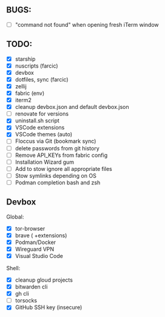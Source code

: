 ## BUGS:
- [ ] "command not found" when opening fresh iTerm window

## TODO:
- [X] starship
- [X] nuscripts (farcic)
- [x] devbox
- [x] dotfiles, sync (farcic)
- [x] zellij
- [x] fabric (env)
- [x] iterm2
- [x] cleanup devbox.json and default devbox.json
- [ ] renovate for versions
- [x] uninstall.sh script
- [x] VSCode extensions
- [x] VSCode themes (auto)
- [ ] Floccus via Git (bookmark sync)
- [ ] delete passwords from git history
- [ ] Remove API_KEYs from fabric config
- [ ] Installation Wizard gum 
- [ ] Add to stow ignore all appropriate files
- [ ] Stow symlinks depending on OS
- [ ] Podman completion bash and zsh
## Devbox
Global:
- [x] tor-browser
- [x] brave ( +extensions)
- [x] Podman/Docker
- [x] Wireguard VPN
- [x] Visual Studio Code

Shell:
- [x] cleanup gloud projects
- [x] bitwarden cli
- [x] gh cli
- [ ] torsocks
- [x] GitHub SSH key (insecure)
